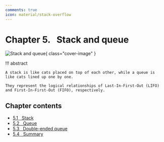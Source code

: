 ```yaml
---
comments: true
icon: material/stack-overflow
---
```


# Chapter 5. &nbsp; Stack and queue

![Stack and queue](../assets/covers/chapter_stack_and_queue.jpg){ class="cover-image" }

!!! abstract

    A stack is like cats placed on top of each other, while a queue is like cats lined up one by one.
    
    They represent the logical relationships of Last-In-First-Out (LIFO) and First-In-First-Out (FIFO), respectively.

## Chapter contents

- [5.1 &nbsp; Stack](stack.md)
- [5.2 &nbsp; Queue](queue.md)
- [5.3 &nbsp; Double-ended queue](deque.md)
- [5.4 &nbsp; Summary](summary.md)
